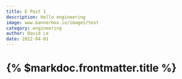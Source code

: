```yaml
---
title: E Post 1
description: Hello engineering
image: www.bannerbox.io/images/test
category: engineering
author: David Le
date: 2022-04-01
---
```


# {% $markdoc.frontmatter.title %}
